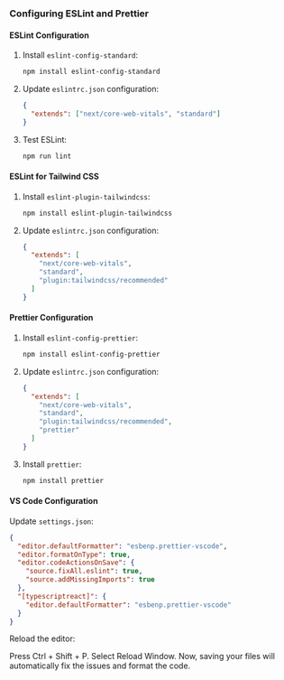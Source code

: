 ### Configuring ESLint and Prettier

#### ESLint Configuration

1. Install `eslint-config-standard`:
    ```bash
    npm install eslint-config-standard
    ```

2. Update `eslintrc.json` configuration:
    ```json
    {
      "extends": ["next/core-web-vitals", "standard"]
    }
    ```

3. Test ESLint:
    ```bash
    npm run lint
    ```

#### ESLint for Tailwind CSS

1. Install `eslint-plugin-tailwindcss`:
    ```bash
    npm install eslint-plugin-tailwindcss
    ```

2. Update `eslintrc.json` configuration:
    ```json
    {
      "extends": [
        "next/core-web-vitals",
        "standard",
        "plugin:tailwindcss/recommended"
      ]
    }
    ```

#### Prettier Configuration

1. Install `eslint-config-prettier`:
    ```bash
    npm install eslint-config-prettier
    ```

2. Update `eslintrc.json` configuration:
    ```json
    {
      "extends": [
        "next/core-web-vitals",
        "standard",
        "plugin:tailwindcss/recommended",
        "prettier"
      ]
    }
    ```

3. Install `prettier`:
    ```bash
    npm install prettier
    ```

#### VS Code Configuration

Update `settings.json`:
```json
{
  "editor.defaultFormatter": "esbenp.prettier-vscode",
  "editor.formatOnType": true,
  "editor.codeActionsOnSave": {
    "source.fixAll.eslint": true,
    "source.addMissingImports": true
  },
  "[typescriptreact]": {
    "editor.defaultFormatter": "esbenp.prettier-vscode"
  }
}
```

Reload the editor:

Press Ctrl + Shift + P.
Select Reload Window.
Now, saving your files will automatically fix the issues and format the code.